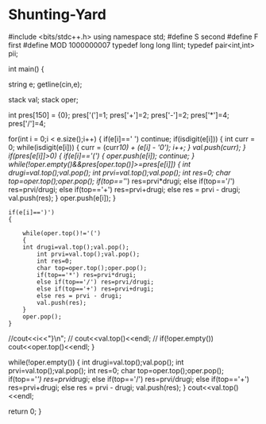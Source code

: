 # Shunting-Yard
#include <bits/stdc++.h>
using namespace std;
#define S second
#define F first
#define MOD 1000000007
typedef  long long llint;
typedef pair<int,int> pii;

int main()
{



string e;
getline(cin,e);

stack<int> val;
stack<char> oper;

int pres[150] = {0};
pres['(']=1;
pres['+']=2;
pres['-']=2;
pres['*']=4;
pres['/']=4;

for(int i = 0;i < e.size();i++)
{
    if(e[i]==' ') continue;
    if(isdigit(e[i]))
    {
        int curr = 0;
        while(isdigit(e[i]))
        {
            curr = (curr*10) + (e[i] - '0');
            i++;
        }
        val.push(curr);
    }
    if(pres[e[i]]>0)
    {
        if(e[i]=='(')
        {
            oper.push(e[i]);
            continue;
        }
        while(!oper.empty()&&pres[oper.top()]>=pres[e[i]])
        {
            int drugi=val.top();val.pop();
            int prvi=val.top();val.pop();
            int res=0;
            char top=oper.top();oper.pop();
            if(top=='*') res=prvi*drugi;
            else if(top=='/') res=prvi/drugi;
            else if(top=='+') res=prvi+drugi;
            else res = prvi - drugi;
            val.push(res);
        }
        oper.push(e[i]);
    }

    if(e[i]==')')
    {

        while(oper.top()!='(')
        {
        int drugi=val.top();val.pop();
            int prvi=val.top();val.pop();
            int res=0;
            char top=oper.top();oper.pop();
            if(top=='*') res=prvi*drugi;
            else if(top=='/') res=prvi/drugi;
            else if(top=='+') res=prvi+drugi;
            else res = prvi - drugi;
            val.push(res);
        }
        oper.pop();
    }

//cout<<i<<"}\n";
   // cout<<val.top()<<endl;
  //  if(!oper.empty()) cout<<oper.top()<<endl;
}


while(!oper.empty())
        {
        int drugi=val.top();val.pop();
            int prvi=val.top();val.pop();
            int res=0;
            char top=oper.top();oper.pop();
            if(top=='*') res=prvi*drugi;
            else if(top=='/') res=prvi/drugi;
            else if(top=='+') res=prvi+drugi;
            else res = prvi - drugi;
            val.push(res);
        }
cout<<val.top()<<endl;

return 0;
}


